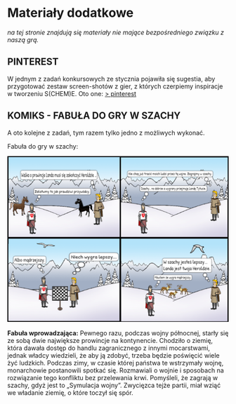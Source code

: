 # Materiały dodatkowe

_na tej stronie znajdują się materiały nie mające bezpośredniego związku z naszą grą._

## PINTEREST

W jednym z zadań konkursowych ze stycznia pojawiła się sugestia,
aby przygotować zestaw screen-shotów z gier, z których czerpiemy
inspiracje w tworzeniu S(CHEM)E. Oto one:
[> pinterest]( https://pl.pinterest.com/neonknightsstudios/screeny-z-gier-z-kt%C3%B3rych-czerpiemy-inspiracj%C4%99/)

## KOMIKS - FABUŁA DO GRY W SZACHY

A oto kolejne z zadań, tym razem tylko jedno z możliwych wykonać.

Fabuła do gry w szachy:

![komiks](./extras/komiks.png)

**Fabuła wprowadzająca:**
Pewnego razu, podczas wojny północnej, starły się ze sobą dwie największe prowincje
na kontynencie. Chodziło o ziemię, która dawała dostęp do handlu zagranicznego
z innymi mocarstwami, jednak władcy wiedzieli, że aby ją zdobyć, trzeba będzie
poświęcić wiele żyć ludzkich. Podczas zimy, w czasie której państwa te wstrzymały
wojnę, monarchowie postanowili spotkać się. Rozmawiali o wojnie i sposobach na
rozwiązanie tego konfliktu bez przelewania krwi. Pomyśleli, że zagrają w szachy,
gdyż jest to „Symulacja wojny”. Zwycięzca tejże partii, miał wziąć we władanie
ziemię, o które toczył się spór.

